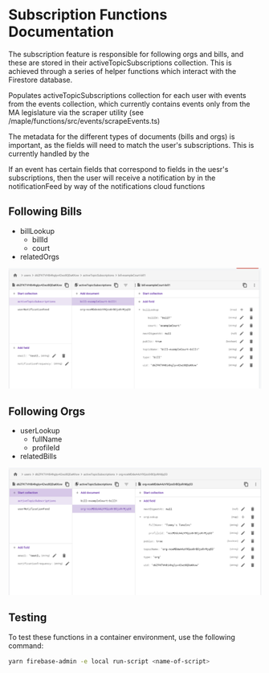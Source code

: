 # Subscription Functions Documentation

The subscription feature is responsible for following orgs and bills, and these are stored in their activeTopicSubscriptions collection. This is achieved through a series of helper functions which interact with the Firestore database.

Populates activeTopicSubscriptions collection for each user with events from the events collection, which currently contains events only from the MA legislature via the scraper utility (see /maple/functions/src/events/scrapeEvents.ts)

The metadata for the different types of documents (bills and orgs) is important, as the fields will need to match the user's subscriptions. This is currently handled by the

If an event has certain fields that correspond to fields in the uesr's subscriptions, then the user will receive a notification by in the notificationFeed by way of the notifications cloud functions

## Following Bills

- billLookup
  - billId
  - court
- relatedOrgs

![example-bill-sub](/functions/src/subscriptions/images/example-bill-sub.png)

## Following Orgs

- userLookup
  - fullName
  - profileId
- relatedBills

![example-org-sub](/functions/src/subscriptions/images/example-org-sub.png)

## Testing

To test these functions in a container environment, use the following command:

```bash
yarn firebase-admin -e local run-script <name-of-script>
```
